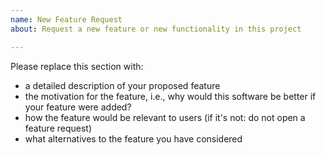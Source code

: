 ```yaml
---
name: New Feature Request
about: Request a new feature or new functionality in this project

---
```


Please replace this section with:
- a detailed description of your proposed feature
- the motivation for the feature, i.e., why would this software be better if your feature were added?
- how the feature would be relevant to users (if it's not: do not open a feature request)
- what alternatives to the feature you have considered
